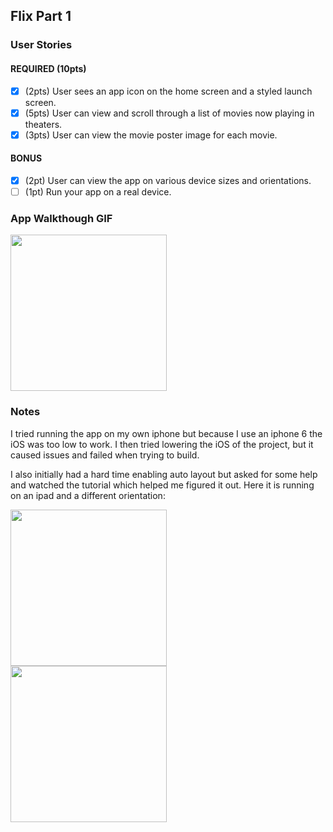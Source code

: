 ## Flix Part 1

### User Stories

#### REQUIRED (10pts)
- [X] (2pts) User sees an app icon on the home screen and a styled launch screen.
- [X] (5pts) User can view and scroll through a list of movies now playing in theaters.
- [X] (3pts) User can view the movie poster image for each movie.

#### BONUS
- [X] (2pt) User can view the app on various device sizes and orientations.
- [ ] (1pt) Run your app on a real device.

### App Walkthough GIF
<img src="http://g.recordit.co/qLGpTNhZBV.gif" width=250><br>

### Notes
I tried running the app on my own iphone but because I use an iphone 6 the iOS was too low to work. I then tried lowering the iOS of the project, but it caused issues and failed when trying to build.

I also initially had a hard time enabling auto layout but asked for some help and watched the tutorial which helped me figured it out.
Here it is running on an ipad and a different orientation:

<img src="http://g.recordit.co/903SxgrOCT.gif" width=250><br>
<img src="http://g.recordit.co/Vh5JvbUX5u.gif" width=250><br>
